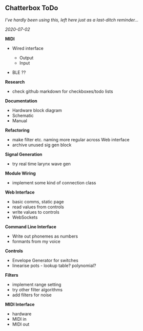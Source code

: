 ## Chatterbox ToDo

*I've hardly been using this, left here just as a last-ditch reminder...*

*2020-07-02*

**MIDI**

* Wired interface
  * Output
  * Input

* BLE ??


**Research**
* check github markdown for checkboxes/todo lists

**Documentation**
* Hardware block diagram
* Schematic
* Manual

**Refactoring**
* make filter etc. naming more regular across Web interface
* archive unused sig gen block

**Signal Generation**
* try real time larynx wave gen

**Module Wiring**
* implement some kind of connection class

**Web Interface**
* basic comms, static page
* read values from controls
* write values to controls
* WebSockets

**Command Line Interface**
 
* Write out phonemes as numbers
* formants from my voice

**Controls**
* Envelope Generator for switches
* linearise pots - lookup table? polynomial?

**Filters**
* implement range setting
* try other filter algorithms
* add filters for noise

**MIDI Interface**
* hardware
* MIDI in
* MIDI out



